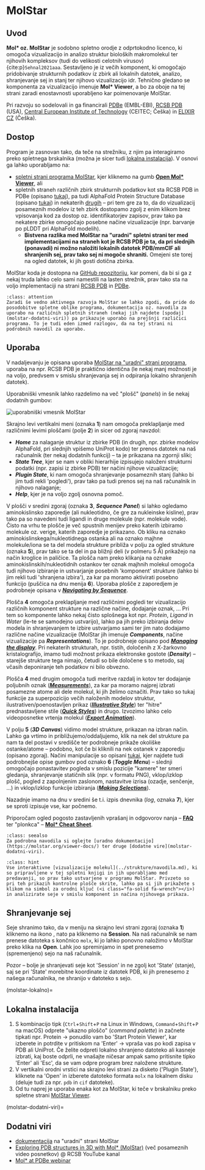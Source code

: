 # MolStar

## Uvod

**Mol\* oz. MolStar** je sodobno spletno orodje z odprtokodno licenco, ki omogoča vizualizacijo in analizo struktur bioloških makromolekul ter njihovih kompleksov (tudi do velikosti celotnih virusov) {cite:p}`Sehnal2021aaa`. Sestavljeno je iz večih komponent, ki omogočajo pridobivanje strukturnih podatkov iz zbirk ali lokalnih datotek, analizo, shranjevanje sej in stanj ter njihovo vizualizacijo idr. Tehnično gledano se komponenta za vizualizacijo imenuje **Mol\* Viewer**, a bo za oboje na tej strani zaradi enostavnosti uporabljeno kar poimenovanje MolStar.

Pri razvoju so sodelovali in ga financirali [PDBe](https://pdbe.org/) (EMBL-EBI), [RCSB PDB](https://rcsb.org/) (USA), [Central European Institute of Technology](https://ceitec.cz/) (CEITEC; Češka) in [ELIXIR CZ](https://www.elixir-czech.cz/services) (Češka).

## Dostop

Program je zasnovan tako, da teče na strežniku, z njim pa interagiramo preko spletnega brskalnika (možna je sicer tudi [lokalna instalacija](molstar-lokalno)). V osnovi ga lahko uporabljamo na:
- [spletni strani programa MolStar](https://molstar.org/), kjer kliknemo na gumb [**Open Mol\* Viewer**](https://molstar.org/viewer), ali
- spletnih straneh različnih zbirk strukturnih podatkov kot sta RCSB PDB in PDBe (opisano [tukaj](zbirke-eksperimentalne.md)), pa tudi AlphaFold Protein Structure Database (opisano [tukaj](modeli.md)) in nekaterih [drugih](https://molstar.org/viewer-docs/integrations/) – pri tem gre za to, da do vizualizacij posameznih modelov iz teh zbirk dostopamo zgolj z enim klikom brez vpisovanja kod za dostop oz. identifikatorjev zapisov, prav tako pa nekatere zbirke omogočajo posebne načine vizualizacije (npr. barvanje po pLDDT pri AlphaFold modelih).
  - **Bistvena razlika med MolStar na "uradni" spletni strani ter med implementacijami na straneh kot je RCSB PDB je ta, da pri slednjih (ponavadi) ni možno naložiti lokalnih datotek PDB/mmCIF ali shranjenih sej, prav tako sej ni mogoče shraniti.** Omejeni ste torej na ogled datotek, ki jih gosti dotična zbirka.

MolStar koda je dostopna na [GitHub repozitoriju](https://github.com/molstar), kar pomeni, da bi si ga z nekaj truda lahko celo sami namestili na lasten strežnik, prav tako sta na voljo implementaciji na strani [RCSB PDB](https://github.com/molstar/rcsb-molstar) in [PDBe](https://github.com/molstar/pdbe-molstar).

```{admonition} Razlike med navodili in dejanskim stanjem
:class: attention
Zaradi še vedno aktivnega razvoja MolStar se lahko zgodi, da pride do posodobitve spletne oblike programa, dokumentacija oz. navodila za uporabo na različnih spletnih straneh (nekaj jih najdete [spodaj](molstar-dodatni-viri)) pa prikazuje uporabo na prejšnji različici programa. To je tudi eden izmed razlogov, da na tej strani ni podrobnih navodil za uporabo.
```

## Uporaba

V nadaljevanju je opisana uporaba [MolStar na "uradni" strani programa](https://molstar.org/viewer), uporaba na npr. RCSB PDB je praktično identična (le nekaj manj možnosti je na voljo, predvsem v smislu shranjevanja sej in odpiranja lokalno shranjenih datotek).

Uporabniški vmesnik lahko razdelimo na več "plošč" (*panels*) in še nekaj dodatnih gumbov:

![uporabniški vmesnik MolStar](slike/molstar-vmesnik1.png)

Skrajno levi vertikalni meni (oznaka **1**) nam omogoča preklapljanje med različnimi levimi ploščami (polje **2**) in sicer od zgoraj navzdol:
- ***Home*** za nalaganje struktur iz zbirke PDB (in drugih, npr. zbirke modelov AlphaFold, pri slednjih vpišemo UniProt kodo) ter prenos datotek na naš računalnik (ter nekaj dodatnih funkcij) – ta je prikazana na zgornji sliki;
- ***State Tree***, kjer se nam v obliki hierarhije izpisujejo naloženi strukturni podatki (npr. zapisi iz zbirke PDB) ter načini njihove vizualizacije;
- ***Plugin State***, ki nam omogoča shranjevanje posameznih stanj (lahko bi jim tudi rekli 'pogledi'), prav tako pa tudi prenos sej na naš računalnik in njihovo nalaganje;
- ***Help***, kjer je na voljo zgolj osnovna pomoč.

V plošči v sredini zgoraj (oznaka **3**, ***Sequence Panel***) si lahko ogledamo aminokislinsko zaporedje (ali nukleotidno, če gre za nukleinske kisline), prav tako pa so navedeni tudi ligandi in druge molekule (npr. molekule vode). Čisto na vrhu te plošče je več spustnih menijev preko katerih izbiramo molekule oz. verige, katerih zaporedje je prikazano. Ob kliku na oznako aminokislinskega/nukleotidnega ostanka ali na oznako majhne molekule/iona se ta del modela strukture približa v polju za ogled strukture (oznaka **5**), prav tako se ta del in pa bližnji deli (v polmeru 5 Å) prikažejo na način kroglice in paličice. Ta plošča nam preko klikanja na oznake aminokislinskih/nukleotidnih ostankov ter oznak majhnih molekul omogoča tudi njihovo izbiranje in ustvarjanje posebnih 'komponent' strukture (lahko bi jim rekli tudi 'shranjena izbira'), za kar pa moramo aktivirati posebno funkcijo (puščica na dnu menija **6**). Uporaba plošče z zaporedjem je podrobneje opisana v [***Navigating by Sequence***](https://molstar.org/viewer-docs/navigating-by-sequence/).

Plošča **4** omogoča preklapljanje med različnimi pogledi ter vizualizacijo različnih komponent strukture na različne načine, dodajanje oznak, ... Pri tem so komponente lahko nekaj čisto splošnega kot npr. *Protein*, *Ligand* in *Water* (le-te se samodejno ustvarijo), lahko pa jih preko izbiranja delov modela in shranjevanjem te izbire ustvarjamo sami ter jim nato dodajamo različne načine vizualizacije (MolStar jih imenuje ***Components***, načine vizualizacije pa ***Representations***). To je podrobneje opisano pod [***Managing the display***](https://molstar.org/viewer-docs/managing-the-display/). Pri nekaterih strukturah, npr. tistih, določenih z X-žarkovno kristalografijo, imamo tudi možnost prikaza elektronske gostote (***Density***) – starejše strukture tega nimajo, četudi so bile določene s to metodo, saj včasih deponiranje teh podatkov ni bilo obvezno.

Plošča **4** med drugim omogoča tudi meritve razdalj in kotov ter dodajanje poljubnih oznak ([***Measurements***](https://molstar.org/viewer-docs/tips/measurements/)), za kar pa moramo najprej izbrati posamezne atome ali dele molekul, ki jih želimo označiti. Prav tako so tukaj funkcije za superpozicijo večih naloženih modelov struktur, ilustrativen/poenostavljen prikaz ([***Illustrative Style***](https://molstar.org/viewer-docs/tips/illustrative-style/)) ter "hitre" prednastavljene stile ([***Quick Styles***](https://molstar.org/viewer-docs/tips/quick-styles/)) in drugo. Izvozimo lahko celo videoposnetke vrtenja molekul ([***Export Animation***](https://molstar.org/viewer-docs/tips/movie-export/)).

V polju **5** (***3D Canvas***) vidimo model strukture, prikazan na izbran način. Lahko ga vrtimo in približujemo/oddaljujemo, klik na nek del strukture pa nam ta del postavi v središče ter podrobneje prikaže okoliške ostanke/atome – podobno, kot če bi kliknili na nek ostanek v zaporedju (opisano zgoraj). Načini manipulacije so opisani [tukaj](https://molstar.org/viewer-docs/), kjer najdete tudi podrobnejše opise gumbov pod oznako **6** (***Toggle Menu***) – slednji omogočajo ponastavitev pogleda v smislu pozicije "kamere" ter smeri gledanja, shranjevanje statičnih slik (npr. v formatu PNG), vklop/izklop plošč, pogled z zapolnjenim zaslonom, nastavitve izrisa (ozadje, senčenje, ...) in vklop/izklop funkcije izbiranja ([***Making Selections***](https://molstar.org/viewer-docs/making-selections/)).

Nazadnje imamo na dnu v sredini še t.i. izpis dnevnika (*log*, oznaka **7**), kjer se sproti izpisuje vse, kar počnemo.

Priporočam ogled pogosto zastavljenih vprašanj in odgovorov nanja – [**FAQ**](https://molstar.org/viewer-docs/faqs-scenarios/) ter "plonkca" – [**Mol\* Cheat Sheet**](https://molstar.org/viewer-docs/mol_-cheat-sheet/).

```{admonition} Podrobna navodila
:class: seealso
Za podrobna navodila si oglejte [uradno dokumentacijo](https://molstar.org/viewer-docs/) ter druge [dodatne vire](molstar-dodatni-viri).
```

```{admonition} Učite se iz primerov
:class: hint
Vse interaktivne [vizualizacije molekul](../strukture/navodila.md), ki so pripravljene v tej spletni knjigi in jih uporabljamo med predavanji, so prav tako ustvarjene v programu MolStar. Privzeto so pri teh prikazih kontrolne plošče skrite, lahko pa si jih prikažete s klikom na simbol za orodni ključ (<i class="fa-solid fa-wrench"></i>) in analizirate seje v smislu komponent in načina njihovega prikaza.
```

## Shranjevanje sej

Seje shranimo tako, da v meniju na skrajno levi strani zgoraj (oznaka **1**) kliknemo na ikono <i class="fa-solid fa-floppy-disk"></i>, nato pa kliknemo na **Session**. Na naš računalnik se nam prenese datoteka s končnico `molx`, ki jo lahko ponovno naložimo v MolStar preko klika na **Open**. Lahk joo spreminjamo in spet prenesemo (spremenjeno) sejo na naš računalnik.

Pozor – bolje je shranjevati seje kot 'Session' in ne zgolj kot 'State' (stanje), saj se pri 'State' morebitne koordinate iz datotek PDB, ki jih prenesemo z našega računalnika, ne shranijo v datoteko s sejo.

(molstar-lokalno)=
## Lokalna instalacija
1. S kombinacijo tipk (`Ctrl`+`Shift`+`P` na Linux in Windows, `Command`+`Shift`+`P` na macOS) odprete "ukazno ploščo" (*command palette*) in začnete tipkati npr. Protein $\rightarrow$ ponudilo vam bo 'Start Protein Viewer', kar izberete in potrdite v pritiskom na 'Enter' $\rightarrow$ vpraša vas po kodi zapisa v PDB ali UniProt. Če želite odpreti lokalno shranjeno datoteko ali kasneje izbrati, kaj boste odprli, ne vnašajte ničesar ampak samo pritisnite tipko 'Enter' ali 'Esc', da se vam odpre program brez naložene strukture.
2. V vertikalni orodni vrstici na skrajno levi strani za disketo ('Plugin State'), kliknete na 'Open' in izberete datoteko formata `molx` na lokalnem disku (deluje tudi za npr. `pdb` in `cif` datoteke).
3. Od tu naprej je uporaba enaka kot za MolStar, ki teče v brskalniku preko spletne strani [MolStar Viewer](https://molstar.org/viewer/).


(molstar-dodatni-viri)=
## Dodatni viri
- [dokumentacija](https://molstar.org/viewer-docs/) na "uradni" strani MolStar
- [Exploring PDB structures in 3D with Mol\* (MolStar)](https://www.youtube.com/playlist?list=PLHib7JgKNUUeG1kMKLMtWwds-pIvvf4iU) (več posameznih video posnetkov) @ RCSB YouTube kanal
- [Mol\* at PDBe webinar](https://www.youtube.com/watch?v=Yv2dApiymxY)
